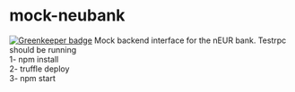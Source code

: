 # mock-neubank

[![Greenkeeper badge](https://badges.greenkeeper.io/Neufund/mock-neubank.svg?token=a02cf25ee48e936ec752642455f9ceac9cd1a2d1706f6b908f1b0eb5bc7c51e6&ts=1493976105172)](https://greenkeeper.io/)
Mock backend interface for the nEUR bank.
Testrpc should be running 
<br>1- npm install
<br>2- truffle deploy
<br>3- npm start
